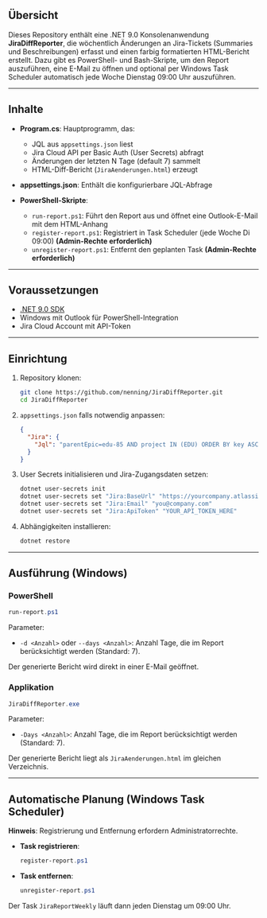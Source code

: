 ## Übersicht

Dieses Repository enthält eine .NET 9.0 Konsolenanwendung **JiraDiffReporter**, die wöchentlich Änderungen an Jira-Tickets (Summaries und Beschreibungen) erfasst und einen farbig formatierten HTML-Bericht erstellt. 
Dazu gibt es PowerShell- und Bash-Skripte, um den Report auszuführen, eine E-Mail zu öffnen und optional per Windows Task Scheduler automatisch jede Woche Dienstag 09:00 Uhr auszuführen.

---

## Inhalte
* **Program.cs**: Hauptprogramm, das:

  * JQL aus `appsettings.json` liest
  * Jira Cloud API per Basic Auth (User Secrets) abfragt
  * Änderungen der letzten N Tage (default 7) sammelt
  * HTML-Diff-Bericht (`JiraAenderungen.html`) erzeugt
* **appsettings.json**: Enthält die konfigurierbare JQL-Abfrage
* **PowerShell-Skripte**:

  * `run-report.ps1`: Führt den Report aus und öffnet eine Outlook-E-Mail mit dem HTML-Anhang
  * `register-report.ps1`: Registriert in Task Scheduler (jede Woche Di 09:00) **(Admin-Rechte erforderlich)**
  * `unregister-report.ps1`: Entfernt den geplanten Task **(Admin-Rechte erforderlich)**

---

## Voraussetzungen

* [.NET 9.0 SDK](https://dotnet.microsoft.com/download/dotnet/9.0)
* Windows mit Outlook für PowerShell-Integration
* Jira Cloud Account mit API-Token

---

## Einrichtung

1. Repository klonen:

   ```bash
   git clone https://github.com/nenning/JiraDiffReporter.git
   cd JiraDiffReporter
   ```

2. `appsettings.json` falls notwendig anpassen:
   ```json
   {
     "Jira": {
       "Jql": "parentEpic=edu-85 AND project IN (EDU) ORDER BY key ASC"
     }
   }
   ```

3. User Secrets initialisieren und Jira-Zugangsdaten setzen:

   ```bash
   dotnet user-secrets init
   dotnet user-secrets set "Jira:BaseUrl" "https://yourcompany.atlassian.net"
   dotnet user-secrets set "Jira:Email" "you@company.com"
   dotnet user-secrets set "Jira:ApiToken" "YOUR_API_TOKEN_HERE"
   ```
4. Abhängigkeiten installieren:

   ```bash
   dotnet restore
   ```

---

## Ausführung (Windows)

### PowerShell

```powershell
run-report.ps1
```
Parameter:
* `-d <Anzahl>` oder `--days <Anzahl>`: Anzahl Tage, die im Report berücksichtigt werden (Standard: 7).

Der generierte Bericht wird direkt in einer E-Mail geöffnet.


### Applikation
```powershell
JiraDiffReporter.exe
```
Parameter:
* `-Days <Anzahl>`: Anzahl Tage, die im Report berücksichtigt werden (Standard: 7).

Der generierte Bericht liegt als `JiraAenderungen.html` im gleichen Verzeichnis.

---

## Automatische Planung (Windows Task Scheduler)

**Hinweis**: Registrierung und Entfernung erfordern Administratorrechte.

* **Task registrieren**:

  ```powershell
  register-report.ps1
  ```
* **Task entfernen**:

  ```powershell
  unregister-report.ps1
  ```

Der Task `JiraReportWeekly` läuft dann jeden Dienstag um 09:00 Uhr.
